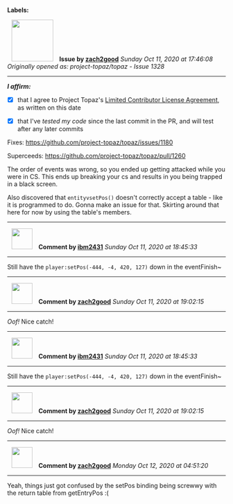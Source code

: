 **Labels:**



<a href="https://github.com/zach2good"><img src="https://avatars3.githubusercontent.com/u/1389729?v=4" width="96" height="96" hspace="10"></img></a> **Issue by [zach2good](https://github.com/zach2good)**
_Sunday Oct 11, 2020 at 17:46:08_
_Originally opened as: project-topaz/topaz - Issue 1328_

----

<!-- place 'x' mark between square [] brackets to affirm: -->
**_I affirm:_**
- [x] that I agree to Project Topaz's [Limited Contributor License Agreement](http://project-topaz.com/blob/release/CONTRIBUTOR_AGREEMENT.md), as written on this date
- [x] that I've _tested my code_ since the last commit in the PR, and will test after any later commits

Fixes: https://github.com/project-topaz/topaz/issues/1180
Superceeds: https://github.com/project-topaz/topaz/pull/1260

The order of events was wrong, so you ended up getting attacked while you were in CS. This ends up breaking your cs and results in you being trapped in a black screen.

Also discovered that `entityvsetPos()` doesn't correctly accept a table - like it is programmed to do. Gonna make an issue for that. Skirting around that here for now by using the table's members.


----
<a href="https://github.com/ibm2431"><img src="https://avatars3.githubusercontent.com/u/13112942?v=4" width="48" height="48" hspace="10"></img></a> **Comment by [ibm2431](https://github.com/ibm2431)**
_Sunday Oct 11, 2020 at 18:45:33_

----

Still have the `player:setPos(-444, -4, 420, 127)` down in the eventFinish~


----
<a href="https://github.com/zach2good"><img src="https://avatars3.githubusercontent.com/u/1389729?v=4" width="48" height="48" hspace="10"></img></a> **Comment by [zach2good](https://github.com/zach2good)**
_Sunday Oct 11, 2020 at 19:02:15_

----

_Oof!_ Nice catch!


----
<a href="https://github.com/ibm2431"><img src="https://avatars3.githubusercontent.com/u/13112942?v=4" width="48" height="48" hspace="10"></img></a> **Comment by [ibm2431](https://github.com/ibm2431)**
_Sunday Oct 11, 2020 at 18:45:33_

----

Still have the `player:setPos(-444, -4, 420, 127)` down in the eventFinish~


----
<a href="https://github.com/zach2good"><img src="https://avatars3.githubusercontent.com/u/1389729?v=4" width="48" height="48" hspace="10"></img></a> **Comment by [zach2good](https://github.com/zach2good)**
_Sunday Oct 11, 2020 at 19:02:15_

----

_Oof!_ Nice catch!


----
<a href="https://github.com/zach2good"><img src="https://avatars3.githubusercontent.com/u/1389729?v=4" width="48" height="48" hspace="10"></img></a> **Comment by [zach2good](https://github.com/zach2good)**
_Monday Oct 12, 2020 at 04:51:20_

----

Yeah, things just got confused by the setPos binding being screwwy with the return table from getEntryPos :(
